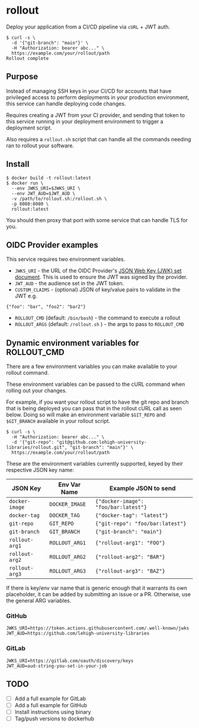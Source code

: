 # rollout

Deploy your application from a CI/CD pipeline via `cURL` + JWT auth.

```
$ curl -s \
  -d '{"git-branch": "main"}' \
  -H "Authorization: bearer abc..." \
  https://example.com/your/rollout/path
Rollout complete
```

## Purpose

Instead of managing SSH keys in your CI/CD for accounts that have privileged access to perform deployments in your production environment, this service can handle deploying code changes.

Requires creating a JWT from your CI provider, and sending that token to this service running in your deployment environment to trigger a deployment script.

Also requires a `rollout.sh` script that can handle all the commands needing ran to rollout your software.

## Install

```
$ docker build -t rollout:latest
$ docker run \
  --env JWKS_URI=$JWKS_URI \
  --env JWT_AUD=$JWT_AUD \
  -v /path/to/rollout.sh:/rollout.sh \
  -p 8080:8080 \
  rollout:latest
```

You should then proxy that port with some service that can handle TLS for you.

## OIDC Provider examples

This service requires two environment variables.

- `JWKS_URI` - the URL of the OIDC Provider's [JSON Web Key (JWK) set document](https://www.rfc-editor.org/info/rfc7517). This is used to ensure the JWT was signed by the provider.
- `JWT_AUD` - the audience set in the JWT token.
- `CUSTOM_CLAIMS` - (optional) JSON of key/value pairs to validate in the JWT e.g.
```
{"foo": "bar", "foo2": "bar2"}
```
- `ROLLOUT_CMD` (default: `/bin/bash`) - the command to execute a rollout
- `ROLLOUT_ARGS` (default: `/rollout.sh` ) - the args to pass to `ROLLOUT_CMD`

## Dynamic environment variables for ROLLOUT_CMD

There are a few environment variables you can make available to your rollout command.

These environment variables can be passed to the cURL command when rolling out your changes.

For example, if you want your rollout script to have the git repo and branch that is being deployed you can pass that in the rollout cURL call as seen below. Doing so will make an environment variable `$GIT_REPO` and `$GIT_BRANCH` available in your rollout script.

```
$ curl -s \
  -H "Authorization: bearer abc..." \
  -d '{"git-repo": "git@github.com:lehigh-university-libraries/rollout.git", "git-branch": "main"}' \
  https://example.com/your/rollout/path
```

These are the environment variables currently supported, keyed by their respective JSON key name:

| JSON Key       | Env Var Name  | Example JSON to send                 |
|----------------|---------------| -------------------------------------
| `docker-image` | `DOCKER_IMAGE`| `{"docker-image": "foo/bar:latest"}` |
| `docker-tag`   | `DOCKER_TAG`  | `{"docker-tag": "latest"}`           |
| `git-repo`     | `GIT_REPO`    | `{"git-repo": "foo/bar:latest"}`         |
| `git-branch`   | `GIT_BRANCH`  | `{"git-branch": "main"}`             |
| `rollout-arg1` | `ROLLOUT_ARG1`| `{"rollout-arg1": "FOO"}`            |
| `rollout-arg2` | `ROLLOUT_ARG2`| `{"rollout-arg2": "BAR"}`            |
| `rollout-arg3` | `ROLLOUT_ARG3`| `{"rollout-arg3": "BAZ"}`            |

If there is key/env var name that is generic enough that it warrants its own placeholder, it can be added by submitting an issue or a PR. Otherwise, use the general ARG variables.

### GitHub

```
JWKS_URI=https://token.actions.githubusercontent.com/.well-known/jwks
JWT_AUD=https://github.com/lehigh-university-libraries
```

### GitLab

```
JWKS_URI=https://gitlab.com/oauth/discovery/keys
JWT_AUD=aud-string-you-set-in-your-job
```

## TODO

- [ ] Add a full example for GitLab
- [ ] Add a full example for GitHub
- [ ] Install instructions using binary
- [ ] Tag/push versions to dockerhub
